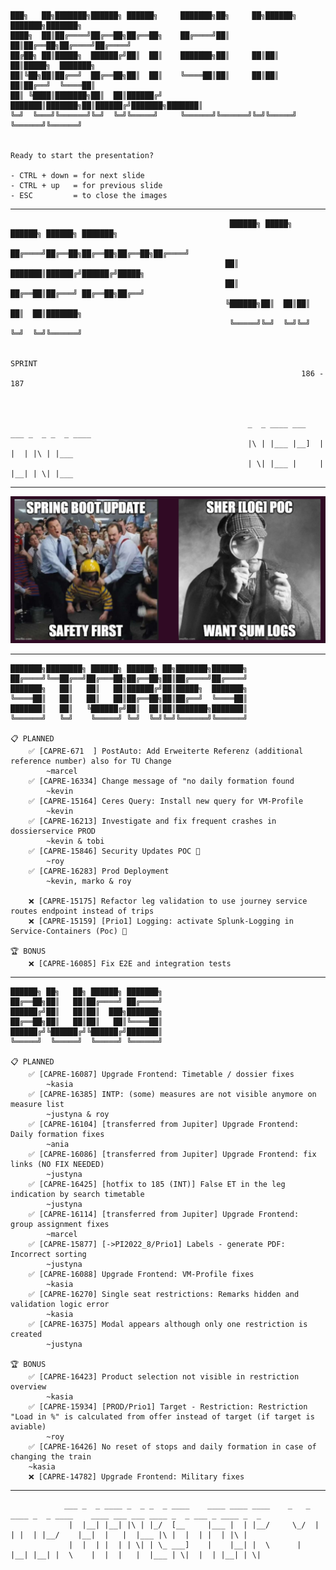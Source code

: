 
    ███╗   ██╗███████╗██████╗ ██████╗     ███████╗██╗     ██╗██████╗ ███████╗███████╗
    ████╗  ██║██╔════╝██╔══██╗██╔══██╗    ██╔════╝██║     ██║██╔══██╗██╔════╝██╔════╝
    ██╔██╗ ██║█████╗  ██████╔╝██║  ██║    ███████╗██║     ██║██║  ██║█████╗  ███████╗
    ██║╚██╗██║██╔══╝  ██╔══██╗██║  ██║    ╚════██║██║     ██║██║  ██║██╔══╝  ╚════██║
    ██║ ╚████║███████╗██║  ██║██████╔╝    ███████║███████╗██║██████╔╝███████╗███████║
    ╚═╝  ╚═══╝╚══════╝╚═╝  ╚═╝╚═════╝     ╚══════╝╚══════╝╚═╝╚═════╝ ╚══════╝╚══════╝
                                                                                  

    Ready to start the presentation?

    - CTRL + down = for next slide
    - CTRL + up   = for previous slide
    - ESC         = to close the images





















































































___
                                            
                                                     ██████╗ █████╗ ██████╗ ██████╗ ███████╗
                                                    ██╔════╝██╔══██╗██╔══██╗██╔══██╗██╔════╝
                                                    ██║     ███████║██████╔╝██████╔╝█████╗  
                                                    ██║     ██╔══██║██╔═══╝ ██╔══██╗██╔══╝  
                                                    ╚██████╗██║  ██║██║     ██║  ██║███████╗
                                                     ╚═════╝╚═╝  ╚═╝╚═╝     ╚═╝  ╚═╝╚══════╝
                                                                                    
                                                                      SPRINT
                                                                     186 - 187



                                                         _  _ ____ ___  ___ _  _ _  _ ____ 
                                                         |\ | |___ |__]  |  |  | |\ | |___ 
                                                         | \| |___ |     |  |__| | \| |___ 
                                                                                              


















































































___
![sprint goals](./sprint-goals.png)


































































































___

    ███████╗████████╗ ██████╗ ██████╗ ██╗███████╗███████╗
    ██╔════╝╚══██╔══╝██╔═══██╗██╔══██╗██║██╔════╝██╔════╝
    ███████╗   ██║   ██║   ██║██████╔╝██║█████╗  ███████╗
    ╚════██║   ██║   ██║   ██║██╔══██╗██║██╔══╝  ╚════██║
    ███████║   ██║   ╚██████╔╝██║  ██║██║███████╗███████║
    ╚══════╝   ╚═╝    ╚═════╝ ╚═╝  ╚═╝╚═╝╚══════╝╚══════╝
                                                     
    📋 PLANNED
        ✅ [CAPRE-671  ] PostAuto: Add Erweiterte Referenz (additional reference number) also for TU Change 
            ~marcel
        ✅ [CAPRE-16334] Change message of "no daily formation found
            ~kevin
        ✅ [CAPRE-15164] Ceres Query: Install new query for VM-Profile
            ~kevin
        ✅ [CAPRE-16213] Investigate and fix frequent crashes in dossierservice PROD
            ~kevin & tobi
        ✅ [CAPRE-15846] Security Updates POC 🥅
            ~roy
        ✅ [CAPRE-16283] Prod Deployment
            ~kevin, marko & roy
    
        ❌ [CAPRE-15175] Refactor leg validation to use journey service routes endpoint instead of trips
        ❌ [CAPRE-15159] [Prio1] Logging: activate Splunk-Logging in Service-Containers (Poc) 🥅
    
    🏆 BONUS
        ❌ [CAPRE-16085] Fix E2E and integration tests








































































___

    ██████╗ ██╗   ██╗ ██████╗ ███████╗
    ██╔══██╗██║   ██║██╔════╝ ██╔════╝
    ██████╔╝██║   ██║██║  ███╗███████╗
    ██╔══██╗██║   ██║██║   ██║╚════██║
    ██████╔╝╚██████╔╝╚██████╔╝███████║
    ╚═════╝  ╚═════╝  ╚═════╝ ╚══════╝
                                  
    📋 PLANNED
        ✅ [CAPRE-16087] Upgrade Frontend: Timetable / dossier fixes
            ~kasia
        ✅ [CAPRE-16385] INTP: (some) measures are not visible anymore on measure list
            ~justyna & roy
        ✅ [CAPRE-16104] [transferred from Jupiter] Upgrade Frontend: Daily formation fixes
            ~ania
        ✅ [CAPRE-16086] [transferred from Jupiter] Upgrade Frontend: fix links (NO FIX NEEDED)
            ~justyna
        ✅ [CAPRE-16425] [hotfix to 185 (INT)] False ET in the leg indication by search timetable
            ~justyna
        ✅ [CAPRE-16114] [transferred from Jupiter] Upgrade Frontend: group assignment fixes
            ~marcel
        ✅ [CAPRE-15877] [->PI2022_8/Prio1] Labels - generate PDF: Incorrect sorting
            ~justyna
        ✅ [CAPRE-16088] Upgrade Frontend: VM-Profile fixes
            ~kasia
        ✅ [CAPRE-16270] Single seat restrictions: Remarks hidden and validation logic error
            ~kasia
        ✅ [CAPRE-16375] Modal appears although only one restriction is created
            ~justyna
    
    🏆 BONUS 
        ✅ [CAPRE-16423] Product selection not visible in restriction overview
            ~kasia
        ✅ [CAPRE-15934] [PROD/Prio1] Target - Restriction: Restriction "Load in %" is calculated from offer instead of target (if target is aviable)
            ~roy
        ✅ [CAPRE-16426] No reset of stops and daily formation in case of changing the train
    	~kasia
        ❌ [CAPRE-14782] Upgrade Frontend: Military fixes 





























































___












                ___ _  _ ____ _  _ _  _ ____    ____ ____ ____    _   _ ____ _  _ ____    ____ ___ ___ ____ _  _ ___ _ ____ _  _ 
                 |  |__| |__| |\ | |_/  [__     |___ |  | |__/     \_/  |  | |  | |__/    |__|  |   |  |___ |\ |  |  | |  | |\ | 
                 |  |  | |  | | \| | \_ ___]    |    |__| |  \      |   |__| |__| |  \    |  |  |   |  |___ | \|  |  | |__| | \| 
                                                                                                                         































































































